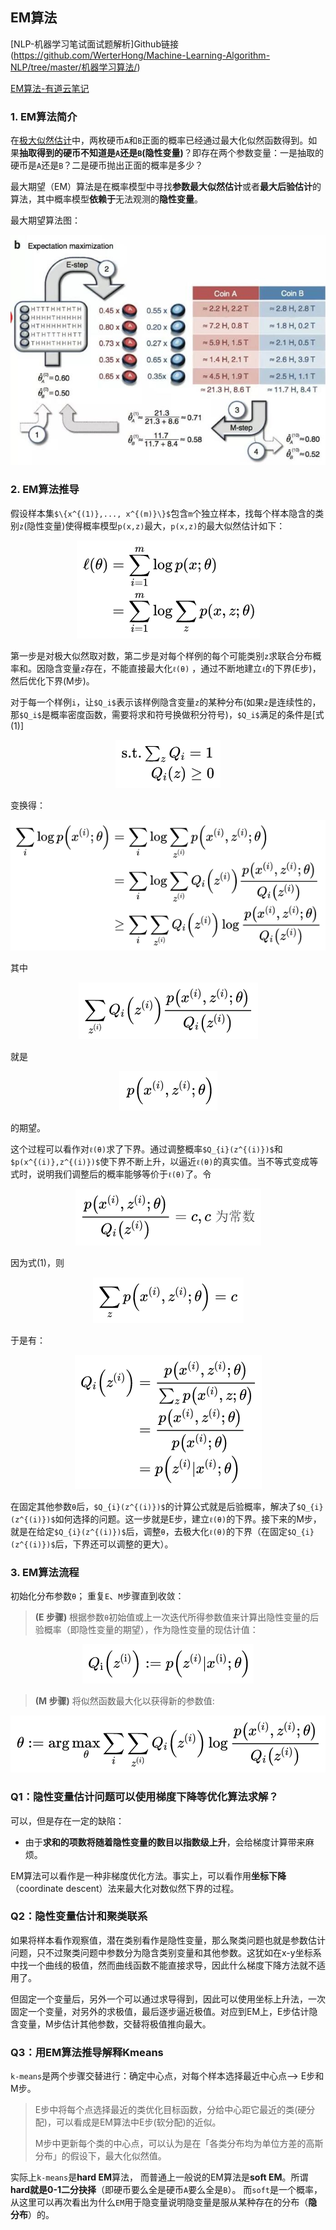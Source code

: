 ## EM算法

[NLP-机器学习笔试面试题解析]Github链接(https://github.com/WerterHong/Machine-Learning-Algorithm-NLP/tree/master/机器学习算法/)

[EM算法-有道云笔记](http://note.youdao.com/noteshare?id=84052b8032023304deb8f159ed529fcd&sub=D022D38477F9432C9D1FD623324304ED)

### 1. EM算法简介

在[极大似然估计](https://github.com/WerterHong/Machine-Learning-Algorithm-NLP/tree/master/机器学习算法/极大似然估计.md)中，两枚硬币`A`和`B`正面的概率已经通过最大化似然函数得到。如果**抽取得到的硬币不知道是`A`还是`B`(隐性变量)**？即存在两个参数变量：一是抽取的硬币是`A`还是`B`？二是硬币抛出正面的概率是多少？

最大期望（EM）算法是在概率模型中寻找**参数最大似然估计**或者**最大后验估计**的算法，其中概率模型**依赖于**无法观测的**隐性变量**。

最大期望算法图：

<p align="center">
<img src="../img/EM/EM-1.jpg" width="600" />
</p>

### 2. EM算法推导

假设样本集`$\{x^{(1)},..., x^{(m)}\}$`包含`m`个独立样本，找每个样本隐含的类别`z`(隐性变量)使得概率模型`p(x,z)`最大，`p(x,z)`的最大似然估计如下：

<p align="center">
<img src="../img/EM/EM-2.png" />
</p>

第一步是对极大似然取对数，第二步是对每个样例的每个可能类别`z`求联合分布概率和。因隐含变量`z`存在，不能直接最大化`ℓ(θ)`
，通过不断地建立`ℓ`的下界(E步)，然后优化下界(M步)。

对于每一个样例`i`，让`$Q_i$`表示该样例隐含变量`z`的某种分布(如果`z`是连续性的，那`$Q_i$`是概率密度函数，需要将求和符号换做积分符号)，`$Q_i$`满足的条件是[式(1)]

<p align="center">
<img src="../img/EM/EM-3.png" />
</p>

变换得：

<p align="center">
<img src="../img/EM/EM-4.png" />
</p>

其中
<p align="center">
<img src="../img/EM/EM-4-1.png" />
</p>
就是
<p align="center">
<img src="../img/EM/EM-4-2.png" />
</p>
的期望。

这个过程可以看作对`ℓ(θ)`求了下界。通过调整概率`$Q_{i}(z^{(i)})$`和`$p(x^{(i)},z^{(i)})$`使下界不断上升，以逼近`ℓ(θ)`的真实值。当不等式变成等式时，说明我们调整后的概率能够等价于`ℓ(θ)`了。令

<p align="center">
<img src="../img/EM/EM-5.png" />
</p>

因为式(1)，则
<p align="center">
<img src="../img/EM/EM-5-1.png" />
</p>
于是有：

<p align="center">
<img src="../img/EM/EM-6.png" />
</p>

在固定其他参数`θ`后，`$Q_{i}(z^{(i)})$`的计算公式就是后验概率，解决了`$Q_{i}(z^{(i)})$`如何选择的问题。这一步就是E步，建立`ℓ(θ)`的下界。接下来的M步，就是在给定`$Q_{i}(z^{(i)})$`后，调整`θ`，去极大化`ℓ(θ)`的下界（在固定`$Q_{i}(z^{(i)})$`后，下界还可以调整的更大）。

### 3. EM算法流程

初始化分布参数`θ`； 重复`E`、`M`步骤直到收敛：

> **(E 步骤)** 根据参数`θ`初始值或上一次迭代所得参数值来计算出隐性变量的后验概率（即隐性变量的期望），作为隐性变量的现估计值：

<p align="center">
<img src="../img/EM/EM-7.png" />
</p>

> **(M 步骤)** 将似然函数最大化以获得新的参数值:

<p align="center">
<img src="../img/EM/EM-8.png" />
</p>

### Q1：隐性变量估计问题可以使用梯度下降等优化算法求解？
可以，但是存在一定的缺陷：
- 由于**求和的项数将随着隐性变量的数目以指数级上升**，会给梯度计算带来麻烦。

EM算法可以看作是一种非梯度优化方法。事实上，可以看作用**坐标下降**（coordinate descent）法来最大化对数似然下界的过程。

### Q2：隐性变量估计和聚类联系

如果将样本看作观察值，潜在类别看作是隐性变量，那么聚类问题也就是参数估计问题，只不过聚类问题中参数分为隐含类别变量和其他参数。这犹如在x-y坐标系中找一个曲线的极值，然而曲线函数不能直接求导，因此什么梯度下降方法就不适用了。

但固定一个变量后，另外一个可以通过求导得到，因此可以使用坐标上升法，一次固定一个变量，对另外的求极值，最后逐步逼近极值。对应到EM上，E步估计隐含变量，M步估计其他参数，交替将极值推向最大。

### Q3：用EM算法推导解释Kmeans

`k-means`是两个步骤交替进行：确定中心点，对每个样本选择最近中心点–> E步和M步。

> E步中将每个点选择最近的类优化目标函数，分给中心距它最近的类(硬分配)，可以看成是EM算法中E步(软分配)的近似。
>
> M步中更新每个类的中心点，可以认为是在「各类分布均为单位方差的高斯分布」的假设下，最大化似然值。

实际上``k-means``是**hard EM**算法， 而普通上一般说的EM算法是**soft EM**。所谓**hard就是0-1二分抉择**（即硬币要么全是硬币`A`要么全是`B`）。 而``soft``是一个概率，从这里可以再次看出为什么`EM`用于隐变量说明隐变量是服从某种存在的分布（**隐分布**）的。
